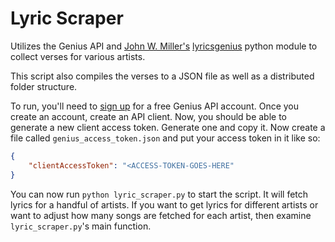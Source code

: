 # Lyric Scraper

Utilizes the Genius API and [John W. Miller's](https://www.johnwmillr.com/scraping-genius-lyrics/) [lyricsgenius](https://github.com/johnwmillr/LyricsGenius) python module to collect verses for various artists. 

This script also compiles the verses to a JSON file as well as a distributed folder structure.

To run, you'll need to [sign up](https://genius.com/api-clients) for a free Genius API account. Once you create an account,
create an API client. Now, you should be able to generate a new client access token. Generate one and copy it. Now create
a file called `genius_access_token.json` and put your access token in it like so:

```JSON
{
    "clientAccessToken": "<ACCESS-TOKEN-GOES-HERE"
}
```

You can now run `python lyric_scraper.py` to start the script. It will fetch lyrics for a handful of artists. If you want to get lyrics for different artists or want to
adjust how many songs are fetched for each artist, then examine `lyric_scraper.py`'s main function.